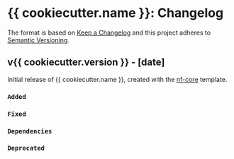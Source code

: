 # {{ cookiecutter.name }}: Changelog

The format is based on [Keep a Changelog](http://keepachangelog.com/en/1.0.0/)
and this project adheres to [Semantic Versioning](http://semver.org/spec/v2.0.0.html).

## v{{ cookiecutter.version }} - [date]

Initial release of {{ cookiecutter.name }}, created with the [nf-core](http://nf-co.re/) template.

### `Added`

### `Fixed`

### `Dependencies`

### `Deprecated`

